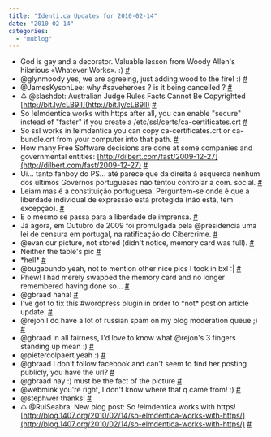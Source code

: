 ```yaml
---
title: "Identi.ca Updates for 2010-02-14"
date: "2010-02-14"
categories: 
  - "mublog"
---
```


- God is gay and a decorator. Valuable lesson from Woody Allen's hilarious «Whatever Works». :) [#](http://identi.ca/notice/21936305)
- @glynmoody yes, we are agreeing, just adding wood to the fire! :) [#](http://identi.ca/notice/21936623)
- @JamesKysonLee: why #saveheroes ? is it being cancelled ? [#](http://identi.ca/notice/21973546)
- ♺ @slashdot: Australian Judge Rules Facts Cannot Be Copyrighted [http://bit.ly/cLB9lI](http://bit.ly/cLB9lI) [#](http://identi.ca/notice/21975113)
- So !elmdentica works with https after all, you can enable "secure" instead of "faster" if you create a /etc/ssl/certs/ca-certificates.crt [#](http://identi.ca/notice/21978180)
- So ssl works in !elmdentica you can copy ca-certificates.crt or ca-bundle.crt from your computer into that path. [#](http://identi.ca/notice/21978199)
- How many Free Software decisions are done at some companies and governmental entities: [http://dilbert.com/fast/2009-12-27](http://dilbert.com/fast/2009-12-27) [#](http://identi.ca/notice/21988219)
- Ui... tanto fanboy do PS... até parece que da direita à esquerda nenhum dos últimos Governos portugueses não tentou controlar a com. social. [#](http://identi.ca/notice/21999649)
- Leiam mas é a constituição portuguesa. Perguntem-se onde é que a liberdade individual de expressão está protegida (não está, tem excepção). [#](http://identi.ca/notice/21999764)
- E o mesmo se passa para a liberdade de imprensa. [#](http://identi.ca/notice/21999767)
- Já agora, em Outubro de 2009 foi promulgada pela @presidencia uma lei de censura em portugal, na ratificação do Cibercrime. [#](http://identi.ca/notice/21999778)
- @evan our picture, not stored (didn't notice, memory card was full). [#](http://identi.ca/notice/22001291)
- Neither the table's pic [#](http://identi.ca/notice/22001315)
- \*hell\* [#](http://identi.ca/notice/22001333)
- @bugabundo yeah, not to mention other nice pics I took in bxl :| [#](http://identi.ca/notice/22001580)
- Phew! I had merely swapped the memory card and no longer remembered having done so... [#](http://identi.ca/notice/22001757)
- @gbraad haha! [#](http://identi.ca/notice/22001886)
- I've got to fix this #wordpress plugin in order to \*not\* post on article update. [#](http://identi.ca/notice/22008159)
- @rejon I do have a lot of russian spam on my blog moderation queue ;) [#](http://identi.ca/notice/22008805)
- @gbraad in all fairness, I'd love to know what @rejon's 3 fingers standing up mean :) [#](http://identi.ca/notice/22009358)
- @pietercolpaert yeah :) [#](http://identi.ca/notice/22009475)
- @gbraad I don't follow facebook and can't seem to find her posting publicly, you have the url? [#](http://identi.ca/notice/22009454)
- @gbraad nay :) must be the fact of the picture [#](http://identi.ca/notice/22009536)
- @webmink you're right, I don't know where that q came from! :) [#](http://identi.ca/notice/22010887)
- @stephwer thanks! [#](http://identi.ca/notice/22012065)
- ♺ @RuiSeabra: New blog post: So !elmdentica works with https! [http://blog.1407.org/2010/02/14/so-elmdentica-works-with-https/](http://blog.1407.org/2010/02/14/so-elmdentica-works-with-https/) [#](http://identi.ca/notice/22023660)
